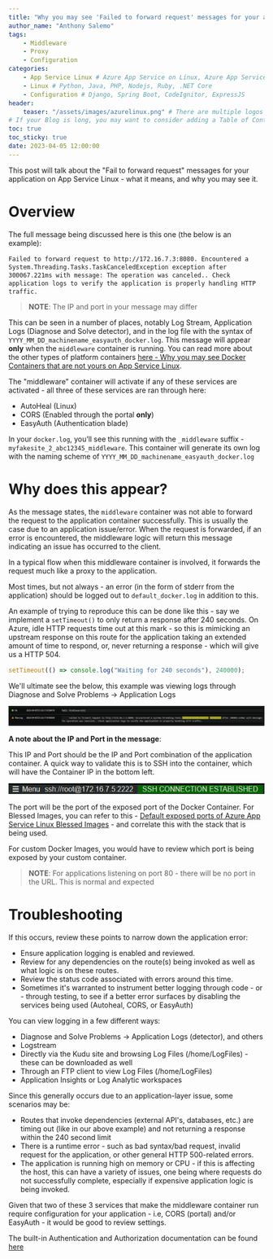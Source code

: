 ```yaml
---
title: "Why you may see 'Failed to forward request' messages for your application on App Service Linux"
author_name: "Anthony Salemo"
tags:
    - Middleware
    - Proxy
    - Configuration
categories:
    - App Service Linux # Azure App Service on Linux, Azure App Service on Windows, Function App, Azure VM, Azure SDK
    - Linux # Python, Java, PHP, Nodejs, Ruby, .NET Core
    - Configuration # Django, Spring Boot, CodeIgnitor, ExpressJS
header:
    teaser: "/assets/images/azurelinux.png" # There are multiple logos that can be used in "/assets/images" if you choose to add one.
# If your Blog is long, you may want to consider adding a Table of Contents by adding the following two settings.
toc: true
toc_sticky: true
date: 2023-04-05 12:00:00
---
```


This post will talk about the "Fail to forward request" messages for your application on App Service Linux - what it means, and why you may see it.

# Overview
The full message being discussed here is this one (the below is an example):

```
Failed to forward request to http://172.16.7.3:8080. Encountered a System.Threading.Tasks.TaskCanceledException exception after 300067.221ms with message: The operation was canceled.. Check application logs to verify the application is properly handling HTTP traffic.
```

> **NOTE**: The IP and port in your message may differ

This can be seen in a number of places, notably Log Stream, Application Logs (Diagnose and Solve detector), and in the log file with the syntax of `YYYY_MM_DD_machinename_easyauth_docker.log`.
This message will appear **only** when the `middleware` container is running. You can read more about the other types of platform containers [here - Why you may see Docker Containers that are not yours on App Service Linux](https://azureossd.github.io/2023/03/15/Why-you-may-see-Docker-Containers-that-are-not-yours-on-App-Service-Linux/index.html).

The "middleware" container will activate if any of these services are activated - all three of these services are ran through here:

- AutoHeal (Linux)
- CORS (Enabled through the portal **only**)
- EasyAuth (Authentication blade)

In your `docker.log`, you’ll see this running with the `_middleware` suffix - `myfakesite_2_abc12345_middleware`. This container will generate its own log with the naming scheme of `YYYY_MM_DD_machinename_easyauth_docker.log`

# Why does this appear?
As the message states, the `middleware` container was not able to forward the request to the application container successfully. This is usually the case due to an application issue/error. When the request is forwarded, if an error is encountered, the middleware logic will return this message indicating an issue has occurred to the client. 

In a typical flow when this middleware container is involved, it forwards the request much like a proxy to the application.

Most times, but not always - an error (in the form of stderr from the application) should be logged out to `default_docker.log` in addition to this.

An example of trying to reproduce this can be done like this - say we implement a `setTimeout()` to only return a response after 240 seconds. On Azure, idle HTTP requests time out at this mark - so this is mimicking an upstream response on this route for the application taking an extended amount of time to respond, or, never returning a response - which will give us a HTTP 504.

```javascript
setTimeout(() => console.log("Waiting for 240 seconds"), 240000);
```

We'll ultimate see the below, this example was viewing logs through Diagnose and Solve Problems -> Application Logs

![Middleware failure](/media/2023/04/azure-blog-middleware-1.png)

**A note about the IP and Port in the message**:

This IP and Port should be the IP and Port combination of the application container. A quick way to validate this is to SSH into the container, which will have the Container IP in the bottom left.

![Application Container IP ](/media/2023/04/azure-blog-middleware-2.png)

The port will be the port of the exposed port of the Docker Container. For Blessed Images, you can refer to this - [Default exposed ports of Azure App Service Linux Blessed Images](https://azureossd.github.io/2023/03/24/Default-exposed-ports-of-Azure-App-Service-Linux-Blessed-Images/index.html) - and correlate this with the stack that is being used.

For custom Docker Images, you would have to review which port is being exposed by your custom container.

> **NOTE**: For applications listening on port 80 - there will be no port in the URL. This is normal and expected

# Troubleshooting
If this occurs, review these points to narrow down the application error:

- Ensure application logging is enabled and reviewed. 
- Review for any dependencies on the route(s) being invoked as well as what logic is on these routes.
- Review the status code associated with errors around this time.
- Sometimes it's warranted to instrument better logging through code - or - through testing, to see if a better error surfaces by disabling the services being used (Autoheal, CORS, or EasyAuth) 

You can view logging in a few different ways:
- Diagnose and Solve Problems -> Application Logs (detector), and others
- Logstream
- Directly via the Kudu site and browsing Log Files (/home/LogFiles) - these can be downloaded as well
- Through an FTP client to view Log Files (/home/LogFiles)
- Application Insights or Log Analytic workspaces

Since this generally occurs due to an application-layer issue, some scenarios may be:
- Routes that invoke dependencies (external API's, databases, etc.) are timing out (like in our above example) and not returning a response within the 240 second limit
- There is a runtime error - such as bad syntax/bad request, invalid request for the application, or other general HTTP 500-related errors.
- The application is running high on memory or CPU - if this is affecting the host, this can have a variety of issues, one being where requests do not successfully complete, especially if expensive application logic is being invoked.

Given that two of these 3 services that make the middleware container run require configuration for your application - i.e, CORS (portal) and/or EasyAuth - it would be good to review settings. 

The built-in Authentication and Authorization documentation can be found [here](https://learn.microsoft.com/en-us/azure/app-service/overview-authentication-authorization.)
